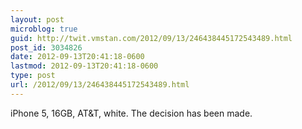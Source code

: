 ```yaml
---
layout: post
microblog: true
guid: http://twit.vmstan.com/2012/09/13/246438445172543489.html
post_id: 3034826
date: 2012-09-13T20:41:18-0600
lastmod: 2012-09-13T20:41:18-0600
type: post
url: /2012/09/13/246438445172543489.html
---
```

iPhone 5, 16GB, AT&amp;T, white. The decision has been made.
